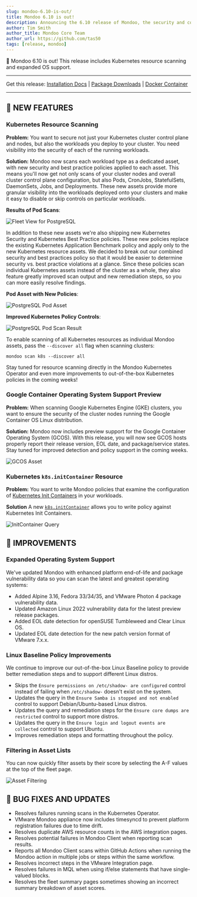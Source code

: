 ```yaml
---
slug: mondoo-6.10-is-out/
title: Mondoo 6.10 is out!
description: Announcing the 6.10 release of Mondoo, the security and compliance platform that prioritizes risks that matter most in your infrastructure.
author: Tim Smith
author_title: Mondoo Core Team
author_url: https://github.com/tas50
tags: [release, mondoo]
---
```


🥳 Mondoo 6.10 is out! This release includes Kubernetes resource scanning and expanded OS support.

---

Get this release: [Installation Docs](/cnspec/) | [Package Downloads](https://releases.mondoo.com/mondoo/) | [Docker Container](https://hub.docker.com/r/mondoo/client)

---

## 🎉 NEW FEATURES

### Kubernetes Resource Scanning

**Problem:** You want to secure not just your Kubernetes cluster control plane and nodes, but also the workloads you deploy to your cluster. You need visibility into the security of each of the running workloads.

**Solution:** Mondoo now scans each workload type as a dedicated asset, with new security and best practice policies applied to each asset. This means you'll now get not only scans of your cluster nodes and overall cluster control plane configuration, but also Pods, CronJobs, StatefulSets, DaemonSets, Jobs, and Deployments. These new assets provide more granular visibility into the workloads deployed onto your clusters and make it easy to disable or skip controls on particular workloads.

**Results of Pod Scans**:

![Fleet View for PostgreSQL](/img/releases/2022-08-09-mondoo-6.10-is-out/fleet.png)

In addition to these new assets we're also shipping new Kubernetes Security and Kubernetes Best Practice policies. These new policies replace the existing Kubernetes Application Benchmark policy and apply only to the new Kubernetes resource assets. We decided to break out our combined security and best practices policy so that it would be easier to determine security vs. best practice violations at a glance. Since these policies scan individual Kubernetes assets instead of the cluster as a whole, they also feature greatly improved scan output and new remediation steps, so you can more easily resolve findings.

**Pod Asset with New Policies**:

![PostgreSQL Pod Asset](/img/releases/2022-08-09-mondoo-6.10-is-out/pod.png)

**Improved Kubernetes Policy Controls**:

![PostgreSQL Pod Scan Result](/img/releases/2022-08-09-mondoo-6.10-is-out/scan_results.png)

To enable scanning of all Kubernetes resources as individual Mondoo assets, pass the `--discover all` flag when scanning clusters:

`mondoo scan k8s --discover all`

Stay tuned for resource scanning directly in the Mondoo Kubernetes Operator and even more improvements to out-of-the-box Kubernetes policies in the coming weeks!

### Google Container Operating System Support Preview

**Problem:** When scanning Google Kubernetes Engine (GKE) clusters, you want to ensure the security of the cluster nodes running the Google Container OS Linux distribution.

**Solution:** Mondoo now includes preview support for the Google Container Operating System (GCOS). With this release, you will now see GCOS hosts properly report their release version, EOL date, and package/service states. Stay tuned for improved detection and policy support in the coming weeks.

![GCOS Asset](/img/releases/2022-08-09-mondoo-6.10-is-out/gcos.png)

### Kubernetes `k8s.initContainer` Resource

**Problem:** You want to write Mondoo policies that examine the configuration of [Kubernetes Init Containers](https://kubernetes.io/docs/concepts/workloads/pods/init-containers/) in your workloads.

**Solution** A new [`k8s.initContainer`](/mql/resources/k8s-pack/k8s.initContainer/) allows you to write policy against Kubernetes Init Containers.

![InitContainer Query](/img/releases/2022-08-09-mondoo-6.10-is-out/initcontainer.png)

## 🧹 IMPROVEMENTS

### Expanded Operating System Support

We've updated Mondoo with enhanced platform end-of-life and package vulnerability data so you can scan the latest and greatest operating systems:

- Added Alpine 3.16, Fedora 33/34/35, and VMware Photon 4 package vulnerability data.
- Updated Amazon Linux 2022 vulnerability data for the latest preview release packages.
- Added EOL date detection for openSUSE Tumbleweed and Clear Linux OS.
- Updated EOL date detection for the new patch version format of VMware 7.x.x.

### Linux Baseline Policy Improvements

We continue to improve our out-of-the-box Linux Baseline policy to provide better remediation steps and to support different Linux distros.

- Skips the `Ensure permissions on /etc/shadow- are configured` control instead of failing when `/etc/shadow-` doesn't exist on the system.
- Updates the query in the `Ensure Samba is stopped and not enabled` control to support Debian/Ubuntu-based Linux distros.
- Updates the query and remediation steps for the `Ensure core dumps are restricted` control to support more distros.
- Updates the query in the `Ensure login and logout events are collected` control to support Ubuntu.
- Improves remediation steps and formatting throughout the policy.

### Filtering in Asset Lists

You can now quickly filter assets by their score by selecting the A-F values at the top of the fleet page.

![Asset Filtering](/img/releases/2022-08-09-mondoo-6.10-is-out/filtering.png)

## 🐛 BUG FIXES AND UPDATES

- Resolves failures running scans in the Kubernetes Operator.
- VMware Mondoo appliance now includes timesyncd to prevent platform registration failures due to time drift.
- Resolves duplicate AWS resource counts in the AWS integration pages.
- Resolves potential failures in Mondoo Client when reporting scan results.
- Reports all Mondoo Client scans within GitHub Actions when running the Mondoo action in multiple jobs or steps within the same workflow.
- Resolves incorrect steps in the VMware Integration page.
- Resolves failures in MQL when using if/else statements that have single-valued blocks.
- Resolves the fleet summary pages sometimes showing an incorrect summary breakdown of asset scores.
